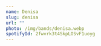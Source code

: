 ```yaml
---
name: Denisa
slug: denisa
url: ""
photo: /img/bands/denisa.webp
spotifyId: 2fwvrk3t4SkpLOSvF1uoyg
---
```

